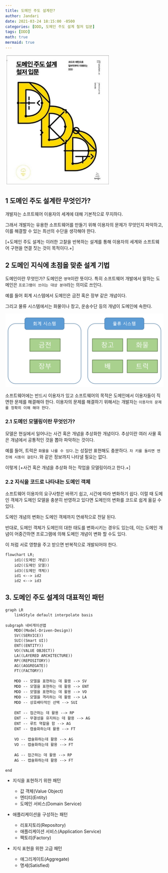 ```yaml
---
title: 도메인 주도 설계란?
author: Jandari
date: 2021-03-24 18:15:00 -0500
categories: [DDD, 도메인 주도 설계 철저 입문]
tags: [DDD]
math: true
mermaid: true
---
```


![image](/assets/img/post/2022-03-24-DDD_Ch1/image.png)

## 1 도메인 주도 설계란 무엇인가?

개발자는 소프트웨어 이용자의 세계에 대해 기본적으로 무지하다. 

그래서 개발자는 유용한 소프트웨어를 만들기 위해 이용자의 문제가 무엇인지 파악하고, 이를 해결할 수 있는 최선의 수단을 생각해야 한다.

[+도메인 주도 설계는 이러한 고찰을 반복하는 설계를 통해 이용자의 세계와 소프트웨어 구현을 연결 짓는 것이 목적이다.+]

## 2 도메인 지식에 초점을 맞춘 설계 기법

도메인이란 무엇인가? 도메인은 `영역`이란 뜻이다. 특히 소프트웨어 개발에서 말하는 도메인은 `프로그램이 쓰이는 대상 분야`라는 의미로 쓰인다.

예를 들어 회계 시스템에서 도메인은 금전 혹은 장부 같은 개념이다.

그리고 물류 시스템에서는 화물이나 창고, 운송수단 등의 개념이 도메인에 속한다.

![image](/assets/img/post/2022-03-24-DDD_Ch1/image2.png)

소프트웨어에는 반드시 이용자가 있고 소프트웨어의 목적은 도메인에서 이용자들이 직면한 문제를 해결해야 한다. 이용자의 문제를 해결하기 위해서는 개발자는 `이용자의 문제를 정확히 이해 해야 한다.`

### 2.1 도메인 모델링이란 무엇인가?

모델은 현실에서 일어나는 사건 혹은 개념을 추상화한 개념이다. 추상이란 여러 사물 혹은 개념에서 공통적인 것을 뽑아 파악하는 것이다.

예를 들어, 트럭은 `화물을 나를 수 있다.`는 성질만 표현해도 충분하다. `차 키를 돌리면 엔진에 시동이 걸린다.`와 같은 정보까지 나타낼 필요는 없다.

이렇게 [+사건 혹은 개념을 추상화 하는 작업을 모델링이라고 한다.+]

### 2.2 지식을 코드로 나타내는 도메인 객체

소프트웨어 이용자의 요구사항은 바뀌기 쉽고, 시간에 따라 변화하기 쉽다. 이럴 때 도메인 객체가 도메인 모델을 충분히 반영하고 있다면 도메인의 변화를 코드로 쉽게 옮길 수 있다.

도메인 개념의 변화는 도메인 객체까지 연쇄적으로 전달 된다.

반대로, 도메인 객체가 도메인의 대한 태도를 변화시키는 경우도 있는데, 이는 도메인 개념이 어중간하면 프로그램에 의해 도메인 개념이 변화 할 수도 있다.

이 처럼 서로 영향을 주고 받으면 반복적으로 개발되어야 한다.

```mermaid
flowchart LR;
    id1((도메인 개념))
    id2((도메인 모델))
    id3((도메인 객체))
    id1 <--> id2
    id2 <--> id3
```

## 3. 도메인 주도 설계의 대표적인 패턴

```mermaid
graph LR
    linkStyle default interpolate basis

subgraph 네비게이션맵    
    MDD((Model-Driven-Design))
    SV((SERVICE))
    SUI((Smart UI))
    ENT((ENTITY))
    VO((VALUE OBJECT))
    LA((LAYERED ARCHITECTURE))
    RP((REPOSITORY))
    AG((AGGREGATE))
    FT((FACTORY))

    MDD -- 모델을 표현하는 데 활용 --> SV
    MDD -- 모델을 표현하는 데 활용 --> ENT
    MDD -- 모델을 표현하는 데 활용 --> VO
    MDD -- 모델을 격리하는 데 활용 --> LA
    MDD -- 상호배타적인 선택 --> SUI

    ENT -- 접근하는 데 활용 --> RP
    ENT -- 무결성을 유지하는 데 활용 --> AG
    ENT -- 루트 역할을 함 --> AG
    ENT -- 캡슐화하는데 활용 --> FT

    VO -- 캡슐화하는데 활용 --> AG
    VO -- 캡슐화하는데 활용 --> FT

    AG -- 접근하는 데 활용 --> RP
    AG -- 캡슐화하는데 활용 --> FT

end

```

* 지식을 표현하기 위한 패턴
  - 값 객체(Value Object)
  - 엔티티(Entity)
  - 도메인 서비스(Domain Service)

* 애플리케이션을 구성하는 패턴
  - 리포지토리(Repository)
  - 애플리케이션 서비스(Application Service)
  - 팩토리(Factory)
* 지식 표현을 위한 고급 패턴
  - 애그리게이트(Aggregate)
  - 명세(Satisfied)